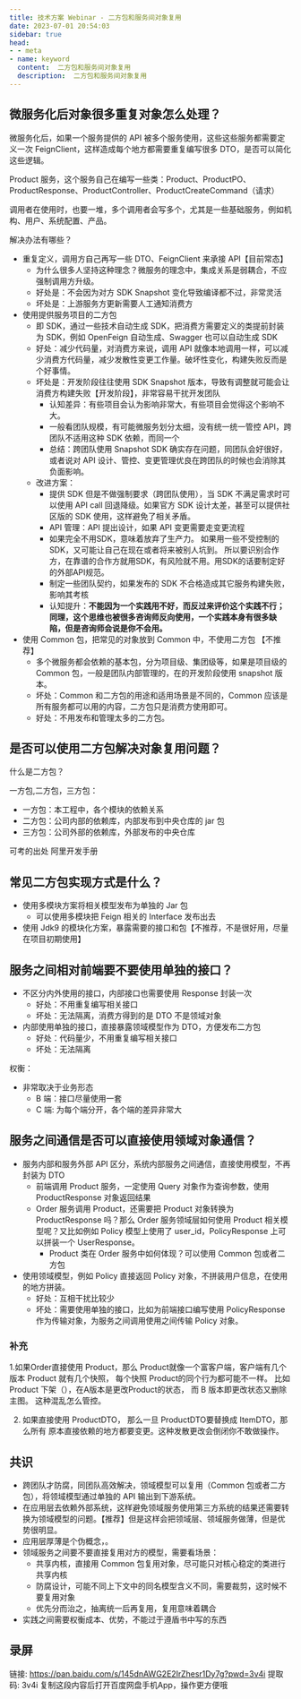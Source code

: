 ```yaml
---
title: 技术方案 Webinar - 二方包和服务间对象复用
date: 2023-07-01 20:54:03
sidebar: true
head:
- - meta
- name: keyword
  content:  二方包和服务间对象复用
  description:  二方包和服务间对象复用
---
```


## 微服务化后对象很多重复对象怎么处理？

微服务化后，如果一个服务提供的 API 被多个服务使用，这些这些服务都需要定义一次 FeignClient，这样造成每个地方都需要重复编写很多 DTO，是否可以简化这些逻辑。

Product 服务，这个服务自己在编写一些类：Product、ProductPO、ProductResponse、ProductController、ProductCreateCommand（请求）

调用者在使用时，也要一堆，多个调用者会写多个，尤其是一些基础服务，例如机构、用户、系统配置、产品。

解决办法有哪些？

- 重复定义，调用方自己再写一些 DTO、FeignClient 来承接 API【目前常态】
  - 为什么很多人坚持这种理念？微服务的理念中，集成关系是弱耦合，不应强制调用方升级。
  - 好处是：不会因为对方 SDK Snapshot 变化导致编译都不过，非常灵活
  - 坏处是：上游服务方更新需要人工通知消费方
- 使用提供服务项目的二方包
  - 即 SDK，通过一些技术自动生成 SDK，把消费方需要定义的类提前封装为 SDK，例如 OpenFeign 自动生成、Swagger 也可以自动生成 SDK
  - 好处：减少代码量，对消费方来说，调用 API 就像本地调用一样，可以减少消费方代码量，减少发散性变更工作量。破坏性变化，构建失败反而是个好事情。
  - 坏处是：开发阶段往往使用 SDK Snapshot 版本，导致有调整就可能会让消费方构建失败【开发阶段】，非常容易干扰开发团队
    - 认知差异：有些项目会认为影响非常大，有些项目会觉得这个影响不大。
    - 一般看团队规模，有可能微服务划分太细，没有统一统一管控 API，跨团队不适用这种 SDK 依赖，而同一个
    - 总结：跨团队使用 Snapshot SDK 确实存在问题，同团队会好很好，或者说对 API 设计、管控、变更管理优良在跨团队的时候也会消除其负面影响。
  - 改进方案：
    - 提供 SDK 但是不做强制要求（跨团队使用），当 SDK 不满足需求时可以使用 API call 回退降级。如果官方 SDK 设计太差，甚至可以提供社区版的 SDK 使用，这样避免了相关矛盾。
    - API 管理：API 提出设计，如果 API 变更需要走变更流程
    - 如果完全不用SDK，意味着放弃了生产力。 如果用一些不受控制的SDK，又可能让自己在现在或者将来被别人坑到。 所以要识别合作方，在靠谱的合作方就用SDK，有风险就不用。用SDK的话要制定好的外部API规范。
    - 制定一些团队契约，如果发布的 SDK 不合格造成其它服务构建失败，影响其考核
    - 认知提升：**不能因为一个实践用不好，而反过来评价这个实践不行；同理，这个思维也被很多咨询师反向使用，一个实践本身有很多缺陷，但是咨询师会说是你不会用。**
- 使用 Common 包，把常见的对象放到 Common 中，不使用二方包 【不推荐】
  - 多个微服务都会依赖的基本包，分为项目级、集团级等，如果是项目级的 Common 包，一般是团队内部管理的，在的开发阶段使用 snapshot 版本。 
  - 坏处：Common 和二方包的用途和适用场景是不同的，Common 应该是所有服务都可以用的内容，二方包只是消费方使用即可。
  - 好处：不用发布和管理太多的二方包。


## 是否可以使用二方包解决对象复用问题？

什么是二方包？

一方包,二方包，三方包：

- 一方包：本工程中，各个模块的依赖关系
- 二方包：公司内部的依赖库，内部发布到中央仓库的 jar 包
- 三方包：公司外部的依赖库，外部发布的中央仓库

可考的出处 阿里开发手册

## 常见二方包实现方式是什么？

- 使用多模块方案将相关模型发布为单独的 Jar 包
  - 可以使用多模块把 Feign 相关的 Interface 发布出去
- 使用 Jdk9 的模块化方案，暴露需要的接口和包【不推荐，不是很好用，尽量在项目初期使用】

## 服务之间相对前端要不要使用单独的接口？

- 不区分内外使用的接口，内部接口也需要使用 Response 封装一次
  - 好处：不用重复编写相关接口
  - 坏处：无法隔离，消费方得到的是 DTO 不是领域对象
- 内部使用单独的接口，直接暴露领域模型作为 DTO，方便发布二方包
  - 好处：代码量少，不用重复编写相关接口
  - 坏处：无法隔离

权衡：

- 非常取决于业务形态
  - B 端：接口尽量使用一套
  - C 端: 为每个端分开，各个端的差异非常大

## 服务之间通信是否可以直接使用领域对象通信？

- 服务内部和服务外部 API 区分，系统内部服务之间通信，直接使用模型，不再封装为 DTO
  - 前端调用 Product 服务，一定使用 Query 对象作为查询参数，使用 ProductResponse 对象返回结果
  - Order 服务调用 Product，还需要把 Product 对象转换为 ProductResponse 吗？那么 Order 服务领域层如何使用 Product 相关模型呢？又比如例如 Policy 模型上使用了 user_id，PolicyResponse 上可以拼装一个 UserResponse。
    - Product 类在 Order 服务中如何体现？可以使用 Common 包或者二方包
- 使用领域模型，例如 Policy 直接返回 Policy 对象，不拼装用户信息，在使用的地方拼装。
  - 好处：互相干扰比较少
  - 坏处：需要使用单独的接口，比如为前端接口编写使用 PolicyResponse 作为传输对象，为服务之间调用使用之间传输 Policy 对象。

### 补充

1.如果Order直接使用 Product，那么 Product就像一个富客户端，客户端有几个版本 Product 就有几个快照， 每个快照 Product的同个行为都可能不一样。 比如 Product 下架（），在A版本是更改Product的状态， 而 B 版本即更改状态又删除主图。 这种混乱怎么管控。

2. 如果直接使用 ProductDTO， 那么一旦 ProductDTO要替换成 ItemDTO，那么所有 原本直接依赖的地方都要变更。这种发散更改会倒闭你不敢做操作。

## 共识

- 跨团队才防腐，同团队高效解决，领域模型可以复用（Common 包或者二方包），将领域模型通过单独的 API 输出到下游系统。
- 在应用层去依赖外部系统，这样避免领域服务使用第三方系统的结果还需要转换为领域模型的问题。【推荐】但是这样会把领域层、领域服务做薄，但是优势很明显。
- 应用层厚薄是个伪概念，。
- 领域服务之间要不要直接复用对方的模型，需要看场景：
  - 共享内核，直接用 Common 包复用对象，尽可能只对核心稳定的类进行共享内核
  - 防腐设计，可能不同上下文中的同名模型含义不同，需要裁剪，这时候不要复用对象
  - 优先分而治之，抽离统一后再复用，复用意味着耦合
- 实践之间需要权衡成本、优势，不能过于遵盾书中写的东西

## 录屏

链接: https://pan.baidu.com/s/145dnAWG2E2IrZhesr1Dy7g?pwd=3v4i 提取码: 3v4i 复制这段内容后打开百度网盘手机App，操作更方便哦
